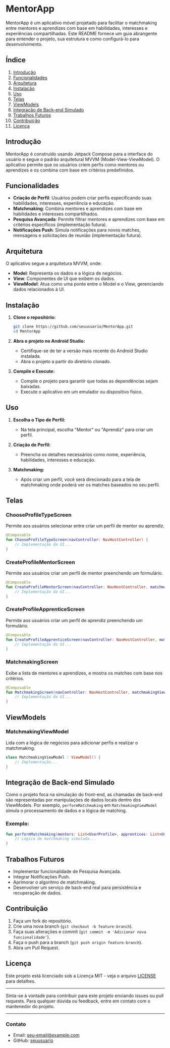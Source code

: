 # MentorApp

MentorApp é um aplicativo móvel projetado para facilitar o matchmaking entre mentores e aprendizes com base em habilidades, interesses e experiências compartilhadas. Este README fornece um guia abrangente para entender o projeto, sua estrutura e como configurá-lo para desenvolvimento.

## Índice

1. [Introdução](#introdução)
2. [Funcionalidades](#funcionalidades)
3. [Arquitetura](#arquitetura)
4. [Instalação](#instalação)
5. [Uso](#uso)
6. [Telas](#telas)
7. [ViewModels](#viewmodels)
8. [Integração de Back-end Simulado](#integração-de-back-end-simulado)
9. [Trabalhos Futuros](#trabalhos-futuros)
10. [Contribuição](#contribuição)
11. [Licença](#licença)

## Introdução

MentorApp é construído usando Jetpack Compose para a interface do usuário e segue o padrão arquitetural MVVM (Model-View-ViewModel). O aplicativo permite que os usuários criem perfis como mentores ou aprendizes e os combina com base em critérios predefinidos.

## Funcionalidades

- **Criação de Perfil**: Usuários podem criar perfis especificando suas habilidades, interesses, experiência e educação.
- **Matchmaking**: Combina mentores e aprendizes com base em habilidades e interesses compartilhados.
- **Pesquisa Avançada**: Permite filtrar mentores e aprendizes com base em critérios específicos (implementação futura).
- **Notificações Push**: Simula notificações para novos matches, mensagens e solicitações de reunião (implementação futura).

## Arquitetura

O aplicativo segue a arquitetura MVVM, onde:

- **Model**: Representa os dados e a lógica de negócios.
- **View**: Componentes de UI que exibem os dados.
- **ViewModel**: Atua como uma ponte entre o Model e o View, gerenciando dados relacionados à UI.

## Instalação

1. **Clone o repositório:**
   ```bash
   git clone https://github.com/seuusuario/MentorApp.git
   cd MentorApp
   ```

2. **Abra o projeto no Android Studio:**
   - Certifique-se de ter a versão mais recente do Android Studio instalada.
   - Abra o projeto a partir do diretório clonado.

3. **Compile e Execute:**
   - Compile o projeto para garantir que todas as dependências sejam baixadas.
   - Execute o aplicativo em um emulador ou dispositivo físico.

## Uso

1. **Escolha o Tipo de Perfil:**
   - Na tela principal, escolha "Mentor" ou "Aprendiz" para criar um perfil.

2. **Criação de Perfil:**
   - Preencha os detalhes necessários como nome, experiência, habilidades, interesses e educação.

3. **Matchmaking:**
   - Após criar um perfil, você será direcionado para a tela de matchmaking onde poderá ver os matches baseados no seu perfil.

## Telas

### ChooseProfileTypeScreen

Permite aos usuários selecionar entre criar um perfil de mentor ou aprendiz.

```kotlin
@Composable
fun ChooseProfileTypeScreen(navController: NavHostController) {
    // Implementação da UI...
}
```

### CreateProfileMentorScreen

Permite aos usuários criar um perfil de mentor preenchendo um formulário.

```kotlin
@Composable
fun CreateProfileMentorScreen(navController: NavHostController, matchmakingViewModel: MatchmakingViewModel = viewModel()) {
    // Implementação da UI...
}
```

### CreateProfileApprenticeScreen

Permite aos usuários criar um perfil de aprendiz preenchendo um formulário.

```kotlin
@Composable
fun CreateProfileApprenticeScreen(navController: NavHostController, matchmakingViewModel: MatchmakingViewModel = viewModel()) {
    // Implementação da UI...
}
```

### MatchmakingScreen

Exibe a lista de mentores e aprendizes, e mostra os matches com base nos critérios.

```kotlin
@Composable
fun MatchmakingScreen(navController: NavHostController, matchmakingViewModel: MatchmakingViewModel = viewModel()) {
    // Implementação da UI...
}
```

## ViewModels

### MatchmakingViewModel

Lida com a lógica de negócios para adicionar perfis e realizar o matchmaking.

```kotlin
class MatchmakingViewModel : ViewModel() {
    // Implementação...
}
```

## Integração de Back-end Simulado

Como o projeto foca na simulação do front-end, as chamadas de back-end são representadas por manipulações de dados locais dentro dos ViewModels. Por exemplo, `performMatchmaking` em `MatchmakingViewModel` simula o processamento de dados e a lógica de matching.

### Exemplo:

```kotlin
fun performMatchmaking(mentors: List<UserProfile>, apprentices: List<UserProfile>): List<Pair<UserProfile, UserProfile>> {
    // Lógica de matchmaking simulada...
}
```

## Trabalhos Futuros

- Implementar funcionalidade de Pesquisa Avançada.
- Integrar Notificações Push.
- Aprimorar o algoritmo de matchmaking.
- Desenvolver um serviço de back-end real para persistência e recuperação de dados.

## Contribuição

1. Faça um fork do repositório.
2. Crie uma nova branch (`git checkout -b feature-branch`).
3. Faça suas alterações e commit (`git commit -m 'Adicionar nova funcionalidade'`).
4. Faça o push para a branch (`git push origin feature-branch`).
5. Abra um Pull Request.

## Licença

Este projeto está licenciado sob a Licença MIT - veja o arquivo [LICENSE](LICENSE) para detalhes.

---

Sinta-se à vontade para contribuir para este projeto enviando issues ou pull requests. Para qualquer dúvida ou feedback, entre em contato com o mantenedor do projeto.

---

### Contato

- Email: seu-email@example.com
- GitHub: [seuusuario](https://github.com/seuusuario)
